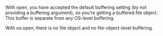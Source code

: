 With open, you have accepted the default buffering setting (by not providing a buffering argument), so you're getting a buffered file object. This buffer is separate from any OS-level buffering.

With os.open, there is no file object and no file-object-level buffering.

